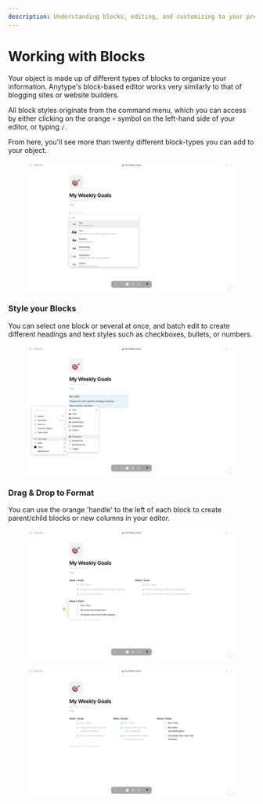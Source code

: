 ```yaml
---
description: Understanding blocks, editing, and customizing to your preference.
---
```


# Working with Blocks

Your object is made up of different types of blocks to organize your information. Anytype's block-based editor works very similarly to that of blogging sites or website builders.

All block styles originate from the command menu, which you can access by either clicking on the orange `+` symbol on the left-hand side of your editor, or typing `/`.&#x20;

From here, you'll see more than twenty different block-types you can add to your object.&#x20;

<figure><img src="../../.gitbook/assets/Screenshot 2023-08-17 at 18.49.21.png" alt=""><figcaption></figcaption></figure>

### Style your Blocks

You can select one block or several at once, and batch edit to create different headings and text styles such as checkboxes, bullets, or numbers.

<figure><img src="../../.gitbook/assets/Screenshot 2023-08-17 at 18.53.48.png" alt=""><figcaption></figcaption></figure>

### Drag & Drop to Format

You can use the orange 'handle' to the left of each block to create parent/child blocks or new columns in your editor.

<figure><img src="../../.gitbook/assets/Screenshot 2023-08-17 at 19.02.30.png" alt=""><figcaption></figcaption></figure>

<figure><img src="../../.gitbook/assets/Screenshot 2023-08-17 at 18.57.02.png" alt=""><figcaption></figcaption></figure>



